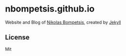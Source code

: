 # nbompetsis.github.io
Website and Blog of [Nikolas Bompetsis](https://www.linkedin.com/in/nikolas-bompetsis-b883b869), created by [Jekyll](https://jekyllrb.com/)

## License
Mit

